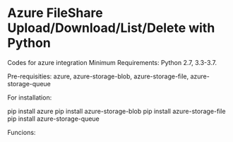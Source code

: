 # Azure FileShare Upload/Download/List/Delete with Python
Codes for azure integration
Minimum Requirements: Python 2.7, 3.3-3.7.

Pre-requisities: azure, azure-storage-blob, azure-storage-file, azure-storage-queue

For installation: 

pip install azure
pip install azure-storage-blob
pip install azure-storage-file
pip install azure-storage-queue

Funcions:
